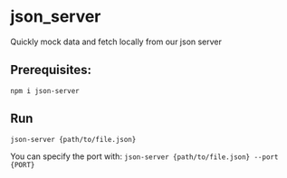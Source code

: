 # json_server
Quickly mock data and fetch locally from our json server

## Prerequisites:
`npm i json-server`

## Run
`json-server {path/to/file.json}`

You can specify the port with:
`json-server {path/to/file.json} --port {PORT}`
